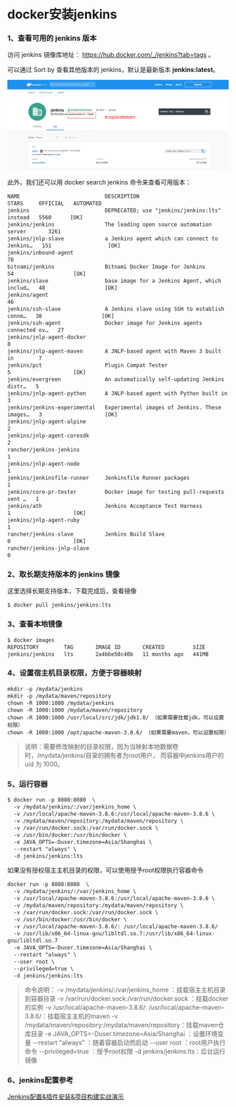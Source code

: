 # docker安装jenkins

### 1、查看可用的 jenkins 版本

访问 jenkins 镜像库地址：  https://hub.docker.com/_/jenkins?tab=tags 。

可以通过 Sort by 查看其他版本的 jenkins，默认是最新版本 **jenkins:latest**。

![](./assets/jenkins_Snipaste_2022-10-30_17-04-50.png)

此外，我们还可以用 docker search jenkins 命令来查看可用版本：

```
NAME                           DESCRIPTION                                     STARS     OFFICIAL   AUTOMATED
jenkins                        DEPRECATED; use "jenkins/jenkins:lts" instead   5560      [OK]
jenkins/jenkins                The leading open source automation server       3261
jenkins/jnlp-slave             a Jenkins agent which can connect to Jenkins…   151                  [OK]
jenkins/inbound-agent                                                          78
bitnami/jenkins                Bitnami Docker Image for Jenkins                54                   [OK]
jenkins/slave                  base image for a Jenkins Agent, which includ…   48                   [OK]
jenkins/agent                                                                  46
jenkins/ssh-slave              A Jenkins slave using SSH to establish conne…   38                   [OK]
jenkins/ssh-agent              Docker image for Jenkins agents connected ov…   27
jenkins/jnlp-agent-docker                                                      8
jenkins/jnlp-agent-maven       A JNLP-based agent with Maven 3 built in        7
jenkins/pct                    Plugin Compat Tester                            5                    [OK]
jenkins/evergreen              An automatically self-updating Jenkins distr…   5
jenkins/jnlp-agent-python      A JNLP-based agent with Python built in         3
jenkins/jenkins-experimental   Experimental images of Jenkins. These images…   3                    [OK]
jenkins/jnlp-agent-alpine                                                      2
jenkins/jnlp-agent-coresdk                                                     2
rancher/jenkins-jenkins                                                        1
jenkins/jnlp-agent-node                                                        1
jenkins/jenkinsfile-runner     Jenkinsfile Runner packages                     1
jenkins/core-pr-tester         Docker image for testing pull-requests sent …   1
jenkins/ath                    Jenkins Acceptance Test Harness                 1                    [OK]
jenkins/jnlp-agent-ruby                                                        1
rancher/jenkins-slave          Jenkins Build Slave                             0                    [OK]
rancher/jenkins-jnlp-slave                                                     0

```

### 2、取长期支持版本的 jenkins 镜像

这里选择长期支持版本，下载完成后，查看镜像

```
$ docker pull jenkins/jenkins:lts
```

### 3、查看本地镜像

```
$ docker images
REPOSITORY        TAG       IMAGE ID       CREATED         SIZE
jenkins/jenkins   lts       2a4bbe50c40b   11 months ago   441MB
```

### 4、设置宿主机目录权限，方便于容器映射

```
mkdir -p /mydata/jenkins
mkdir -p /mydata/maven/repository
chown -R 1000:1000 /mydata/jenkins
chown -R 1000:1000 /mydata/maven/repository
chown -R 1000:1000 /usr/local/src/jdk/jdk1.8/ （如果需要挂载jdk，可以设置权限）
chown -R 1000:1000 /opt/apache-maven-3.8.6/	（如果需要maven，可以设置权限）
```

> 说明：需要修改映射的目录权限，因为当映射本地数据卷时，/mydata/jenkins/目录的拥有者为root用户，
> 而容器中jenkins用户的 uid 为 1000。

### 5、运行容器

```
$ docker run -p 8080:8080  \
  -v /mydata/jenkins/:/var/jenkins_home \
  -v /usr/local/apache-maven-3.8.6:/usr/local/apache-maven-3.8.6 \
  -v /mydata/maven/repository:/mydata/maven/repository \
  -v /var/run/docker.sock:/var/run/docker.sock \
  -v /usr/bin/docker:/usr/bin/docker \
  -e JAVA_OPTS=-Duser.timezone=Asia/Shanghai \
  --restart "always" \
  -d jenkins/jenkins:lts
```

如果没有授权宿主主机目录的权限，可以使用授予root权限执行容器命令

```docker
docker run -p 8080:8080  \
  -v /mydata/jenkins/:/var/jenkins_home \
  -v /usr/local/apache-maven-3.8.6:/usr/local/apache-maven-3.8.6 \
  -v /mydata/maven/repository:/mydata/maven/repository \
  -v /var/run/docker.sock:/var/run/docker.sock \
  -v /usr/bin/docker:/usr/bin/docker \
  -v /usr/local/apache-maven-3.8.6/: /usr/local/apache-maven-3.8.6/
  -v /usr/lib/x86_64-linux-gnu/libltdl.so.7:/usr/lib/x86_64-linux-gnu/libltdl.so.7
  -e JAVA_OPTS=-Duser.timezone=Asia/Shanghai \
  --restart "always" \
  --user root \
  --privileged=true \
  -d jenkins/jenkins:lts
```

> 命令说明：
> -v /mydata/jenkins/:/var/jenkins_home   ：挂载宿主主机目录到容器目录
> -v /var/run/docker.sock:/var/run/docker.sock ：挂载docker的实例
> -v /usr/local/apache-maven-3.8.6/: /usr/local/apache-maven-3.8.6/：挂载宿主主机的maven
> -v /mydata/maven/repository:/mydata/maven/repository：挂载maven仓库目录
> -e JAVA_OPTS=-Duser.timezone=Asia/Shanghai ：设置环境变量
> --restart "always" ：随着容器启动而启动
> --user root     ：root用户执行命令
> --privileged=true ：授予root权限
> -d jenkins/jenkins:lts：后台运行镜像

### 6、jenkins配置参考

[Jenkins配置&插件安装&项目构建实战演示](https://github.com/tuonioooo/engineering-management/blob/master/jenkins-ji-cheng/Jenkins%E9%85%8D%E7%BD%AE&%E6%8F%92%E4%BB%B6%E5%AE%89%E8%A3%85&%E9%A1%B9%E7%9B%AE%E6%9E%84%E5%BB%BA%E5%AE%9E%E6%88%98%E6%BC%94%E7%A4%BA.md)





